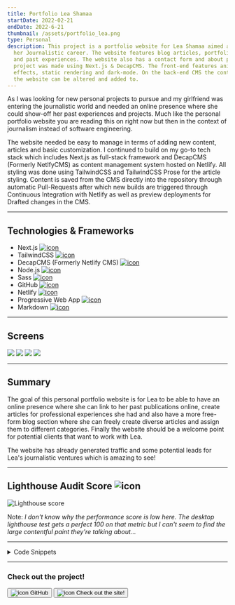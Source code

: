 ```yaml
---
title: Portfolio Lea Shamaa
startDate: 2022-02-21
endDate: 2022-6-21
thumbnail: /assets/portfolio_lea.png
type: Personal
description: This project is a portfolio website for Lea Shamaa aimed at aiding
  her Journalistic career. The website features blog articles, portfolio items
  and past experiences. The website also has a contact form and about page. The
  project was made using Next.js & DecapCMS. The front-end features animations,
  effects, static rendering and dark-mode. On the back-end CMS the content of
  the website can be altered and added to.
---
```

As I was looking for new personal projects to pursue and my girlfriend was entering the journalistic world and needed an online presence where she could show-off her past experiences and projects. Much like the personal portfolio website you are reading this on right now but then in the context of journalism instead of software engineering.

The website needed be easy to manage in terms of adding new content, articles and basic customization. I continued to build on my go-to tech stack which includes Next.js as full-stack framework and DecapCMS (Formerly NetlfyCMS) as content management system hosted on Netlify. All styling was done using TailwindCSS and TailwindCSS Prose for the article styling. Content is saved from the CMS directly into the repository through automatic Pull-Requests after which new builds are triggered through Continuous Integration with Netlify as well as preview deployments for Drafted changes in the CMS.

- - -

## Technologies & Frameworks

<ul class="icon-list">
<li>Next.js <a href="https://nextjs.org/"><img src="/assets/nextjs.png" alt="icon"></a></li>
<li>TailwindCSS <a href="https://tailwindcss.com/"><img src="/assets/tailwindcss.png" alt="icon"></a></li>
<li>DecapCMS (Formerly Netlify CMS) <a href="https://decapcms.org/"><img src="/assets/decapcms.png" alt="icon"></a></li>
<li>Node.js <a href="https://nodejs.org/en"><img src="/assets/nodejs.png" alt="icon"></a></li>
<li>Sass <a href="https://sass-lang.com/"><img src="/assets/sass.png" alt="icon"></a></li>
<li>GitHub <a href="https://github.com/"><img src="/assets/github.png" alt="icon"></a></li>
<li>Netlify <a href="https://www.netlify.com/"><img src="/assets/netlify.png" alt="icon"></a></li>
<li>Progressive Web App <a href="#"><img src="/assets/pwa.png" alt="icon"></a></li>
<li>Markdown <a href="https://www.markdownguide.org/"><img src="/assets/markdown.png" alt="icon"></a></li>
</ul>

- - -

## Screens

<div class="images-grid">
<img src="/assets/portfolio_lea_1.png" />
<img src="/assets/portfolio_lea_2.png" />
<img src="/assets/portfolio_lea_3.png" />
<img src="/assets/portfolio_lea_4.png" />
</div>

- - -

## Summary

The goal of this personal portfolio website is for Lea to be able to have an online presence where she can link to her past publications online, create articles for professional experiences she had and also have a more free-form blog section where she can freely create diverse articles and assign them to different categories. Finally the website should be a welcome point for potential clients that want to work with Lea.

The website has already generated traffic and some potential leads for Lea's journalistic ventures which is amazing to see!

- - -

## Lighthouse Audit Score ![icon](/assets/lighthouse.png)

![Lighthouse score](/assets/lighthouse_portfolio-lea.png "Lighthouse score")

Note: *I don't know why the performance score is low here. The desktop lighthouse test gets a perfect 100 on that metric but I can't seem to find the large contentful paint they're talking about...*

- - -

<details >
<summary>Code Snippets</summary>
<div>

The following are some code snippets of components and back-end code for the portfolio website that are powerful, demonstrate good coding practices and that I'm proud of. The snippets demonstrate clean, concise and powerful code. *(Code has been compacted in some cases).*

**Home index**\
This code snippet is the homepage of the website showing the 3 most recent items from the 3 types of posts on the site. It statically retrieves the experiences, posts, articles and additional config for the homepage such as labels & links at build time of the application. This way static HTML is served at all times improving time to first paint and SEO!

```jsx
export const getStaticProps = async () => {

  const experiences = (await getExperiences({ preview: true })).slice(0, 3)

  const posts = (await getPosts({ preview: true })).slice(0, 3)

  const articles = (await getAllArticles(config.usernameMedium)).slice(0, 3)

  const homeContent = await getPage("home")

  return {
    props: {
      homeContent,
      experiences,
      posts,
      articles
    },
    revalidate: 60,
  }
}

const Home = ({ homeContent, experiences, posts, articles }) => {
  useNetlifyIdentityRedirectHook()

  return (
    <>
      <TypeWriter quotes={homeContent.quotes}/>

      <div className={`${utils.page} flex flex-col gap-12`}>
        <HomePreviewCollection
          title={homeContent.portfolioTitle}
          label={homeContent.portfolioLabel}
          link="/portfolio"
          content={articles.map((article) => <ArticleHomePreview key={article.title} article={article}/>)}
        />
        <hr className="-mb-4 -mt-10 mobile:hidden"/>
        <HomePreviewCollection
          title={homeContent.blogTitle}
          label={homeContent.blogLabel}
          link="/blog"
          content={posts.map((post) => <PostHomePreview key={post.id} post={post}/>)}
        />
        <hr className="-mb-4 -mt-10 mobile:hidden"/>
        <HomePreviewCollection
          title={homeContent.experiencesTitle}
          label={homeContent.experiencesLabel}
          link="/experiences"
          content={experiences.map((experience) => <ExperienceHomePreview key={experience.id} experience={experience}/>)}
        />
      </div>
    </>
  )
}

Home.withLayout = (page) => <Layout>{page}</Layout>
```

**PostService.js File**\
This code snippet showcases the PostService.js file. This service is responsible for loading the blog posts from the file system (since all content is saved as markdown files in the repository itself) and parsing them during build time of the application to facilitate static site generation. Blog posts can have a category assigned to them which will show in the UI.

```javascript
const postsDirectory = path.join(process.cwd(), 'content/posts');

export async function getPosts(options = {}) {
  const fileNames = await fs.readdir(postsDirectory).catch(() => []);

  const posts = await Promise.all(
    fileNames.map(async (fileName) => {
      const post = await parsePost(fileName);

      return {
        id: fileName.replace('.md', ''),
        ...post,
        ...(options.preview && { content: '' }),
      };
    }),
  );

  for (const post of posts) {
    post.data.category = await configService.getCategory(post.data.category);
  }

  posts.sort((a, b) => (new Date(a.data.date) < new Date(b.data.date) ? 1 : -1));

  return posts;
}

export async function getCategories() {
  const posts = await getPosts();

  const categories = []; // [{ name: "category", count: 0, posts: [{ name: "post", date: "date" }] }]

  for (const post of posts) {
    const category = await configService.getCategory(post.data.category.name);

    if (category && !categories.find((c) => c.name === category.name)) {
      const relevantPosts = posts.filter((p) => p.data.category.name === category.name);
      category.count = relevantPosts.length;
      category.posts = relevantPosts.map((post) => ({
        name: post.data.title,
        date: post.data.date,
      }));
      categories.push(category);
    }
  }

  // Add remaining (unused) categories
  for (let category of await configService.getCategories()) {
    if (!categories.find((c) => c.name === category.name)) {
      category.count = 0;
      categories.push(category);
    }
  }

  // sort categories by newest post
  categories.sort((a, b) => {
    const aLatestPost = a?.posts?.sort((a, b) => new Date(b.date) - new Date(a.date))[0];
    const bLatestPost = b?.posts?.sort((a, b) => new Date(b.date) - new Date(a.date))[0];
    const aDate = new Date(aLatestPost?.date).getTime() || 0;
    const bDate = new Date(bLatestPost?.date).getTime() || 0;
    return aDate + bDate;
  });

  return categories;
}

export async function getPostIds() {
  const fileNames = await fs.readdir(postsDirectory).catch(() => []);
  return fileNames.map((fileName) => ({ postId: fileName.replace('.md', '') }));
}

export async function getPostsByCategory(categoryName) {
  const posts = await getPosts();
  return posts.filter((post) => post.data.category.name === categoryName);
}

export async function getPost(postId) {
  const post = await parsePost(`${postId}.md`);

  return {
    id: postId,
    ...post.data,
    content: post.content,
    category: await configService.getCategory(post.data.category),
  };
}

const parsePost = async (fileName) => {
  const filePath = path.join(postsDirectory, fileName);
  const fileContents = await fs.readFile(filePath, 'utf8');
  const post = matter(fileContents, {
    engines: { yaml: (s) => yaml.load(s, { schema: yaml.JSON_SCHEMA }) },
  });
  post.content = marked.parse(post.content) || '';

  return {
    id: fileName.replace('.md', ''),
    ...post,
  };
};
```

**\[PostId].jsx File**\
This file is responsible for the pages of blog posts to be statically generated according to all post files present in the file system according to the *PostService.js* file shown previously. It generates a static path for every post and renders the markdown content retrieved from the Id of the post.

```jsx
export const getStaticPaths = async () => {

  const postIds = await getPostIds()

  return {
    paths: postIds.map(({ postId }) => ({ params: { postId } })),
    fallback: false,
  }
}

export const getStaticProps = async ({ params }) => {

  const post = await getPost(params.postId)

  return {
    props: {
      post,
    },
  }
}

const Post = ({ post }) => {
  return (
    <>
      <Head item={post}/>
      <div className={`${utils.page} max-w-screen-desktop`}>
        <MdContent content={post}/>
      </div>
    </>
  )
}

Post.withLayout = (page) => <Layout>{page}</Layout>

export default Post

```






</div>
</details>

- - -

### Check out the project!

[<button>![icon](/assets/github.png) GitHub</button>](https://github.com/alianza/portfolio-lea)
[<button>![icon](/assets/portfolio_lea.png) Check out the site!</button>](https://leashamaa.nl/)